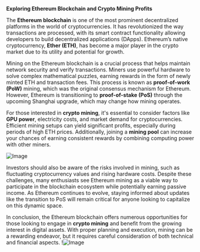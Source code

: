 **Exploring Ethereum Blockchain and Crypto Mining Profits**

The **Ethereum blockchain** is one of the most prominent decentralized platforms in the world of cryptocurrencies. It has revolutionized the way transactions are processed, with its smart contract functionality allowing developers to build decentralized applications (DApps). Ethereum’s native cryptocurrency, **Ether (ETH)**, has become a major player in the crypto market due to its utility and potential for growth.

Mining on the Ethereum blockchain is a crucial process that helps maintain network security and verify transactions. Miners use powerful hardware to solve complex mathematical puzzles, earning rewards in the form of newly minted ETH and transaction fees. This process is known as **proof-of-work (PoW)** mining, which was the original consensus mechanism for Ethereum. However, Ethereum is transitioning to **proof-of-stake (PoS)** through the upcoming Shanghai upgrade, which may change how mining operates.

For those interested in **crypto mining**, it's essential to consider factors like **GPU power**, electricity costs, and market demand for cryptocurrencies. Efficient mining setups can yield significant profits, especially during periods of high ETH prices. Additionally, joining a **mining pool** can increase your chances of earning consistent rewards by combining computing power with other miners.

![Image](https://github.com/user-attachments/assets/3be06921-4469-491d-bd37-5f14c53422b7)

Investors should also be aware of the risks involved in mining, such as fluctuating cryptocurrency values and rising hardware costs. Despite these challenges, many enthusiasts see Ethereum mining as a viable way to participate in the blockchain ecosystem while potentially earning passive income. As Ethereum continues to evolve, staying informed about updates like the transition to PoS will remain critical for anyone looking to capitalize on this dynamic space.

In conclusion, the Ethereum blockchain offers numerous opportunities for those looking to engage in **crypto mining** and benefit from the growing interest in digital assets. With proper planning and execution, mining can be a rewarding endeavor, but it requires careful consideration of both technical and financial aspects. !![Image](https://github.com/user-attachments/assets/3be06921-4469-491d-bd37-5f14c53422b7)